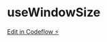 # useWindowSize

[Edit in Codeflow ⚡️](https://stackblitz.com/~/github.com/ankitagarwal299/useWindowSize)